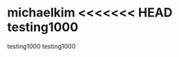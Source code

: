 michaelkim
<<<<<<< HEAD
testing1000
=======
testing1000
testing1000



<!-- <h1>
{% for team in bets.teams.all %}
    team score - 
    {{ bets.total_score|add: team.score }}
{% endfor %}
</h1> -->
<!-- pip install django-mathfilters -->

